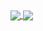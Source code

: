 <a href="https://github.com/anuraghazra/github-readme-stats">
  <img align="center" src="https://github-readme-stats.vercel.app/api?username=zsoltfehervari&count_private=true&show_icons=true&include_all_commits=true&hide_border=true&hide_title=true&theme=radical" />
</a>
<a href="https://github.com/anuraghazra/github-readme-stats">
  <img align="center" src="https://github-readme-stats.vercel.app/api/top-langs/?username=zsoltfehervari&langs_count=3&hide_title=true&hide_border=true&theme=radical" />
</a>
